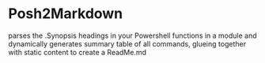 # Posh2Markdown
parses the .Synopsis headings in your Powershell functions in a module and dynamically generates summary table of all commands, glueing together with static content to create a ReadMe.md
